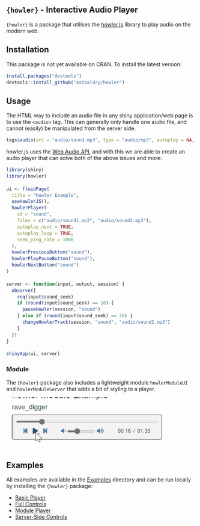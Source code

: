 ## `{howler}` - Interactive Audio Player

`{howler}` is a package that utilises the [howler.js](https://github.com/goldfire/howler.js) library to play audio on the modern web. 

## Installation

This package is not yet available on CRAN. To install the latest version: 

```r
install.packages("devtools")
devtools::install_github("ashbaldry/howler")
```

## Usage

The HTML way to include an audio file in any shiny application/web page is to use the `<audio>` tag. This can generally only handle one audio file, and cannot (easily) be manipulated from the server side. 

```r
tags$audio(src = "audio/sound.mp3", type = "audio/mp3", autoplay = NA, controls = NA)
```

howler.js uses the [Web Audio API](http://webaudio.github.io/web-audio-api/), and with this we are able to create an audio player that can solve both of the above issues and more:

```r
library(shiny)
library(howler)

ui <- fluidPage(
  title = "howler Example",
  useHowlerJS(),
  howlerPlayer(
    id = "sound", 
    files = c("audio/sound1.mp3", "audio/sound2.mp3"),
    autoplay_next = TRUE,
    autoplay_loop = TRUE,
    seek_ping_rate = 1000
  ),
  howlerPreviousButton("sound"),
  howlerPlayPauseButton("sound"),
  howlerNextButton("sound")
)

server <- function(input, output, session) {
  observe({
    req(input$sound_seek)
    if (round(input$sound_seek) == 10) {
      pauseHowler(session, "sound")
    } else if (round(input$sound_seek) == 20) {
      changeHowlerTrack(session, "sound", "audio/sound2.mp3")
    }
  })
}

shinyApp(ui, server)
```

### Module

The `{howler}` package also includes a lightweight module `howlerModuleUI` and `howlerModuleServer` that adds a bit of styling to a player.

![Howler module UI](inst/img/howler_module.gif)

## Examples

All examples are available in the [Examples](https://github.com/ashbaldry/howler/tree/main/inst/examples) directory and can be run locally by installing the `{howler}` package:

- [Basic Player](https://github.com/ashbaldry/howler/tree/main/inst/examples/basic)
- [Full Controls](https://github.com/ashbaldry/howler/tree/main/inst/examples/full)
- [Module Player](https://github.com/ashbaldry/howler/tree/main/inst/examples/module)
- [Server-Side Controls](https://github.com/ashbaldry/howler/tree/main/inst/examples/server)
